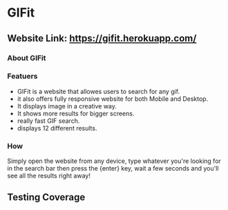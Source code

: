 # GIFit

## Website Link: https://gifit.herokuapp.com/

### About GIFit

### Featuers

- GIFit is a website that allowes users to search for any gif.
- it also offers fully responsive website for both Mobile and Desktop.
- It displays image in a creative way.
- It shows more results for bigger screens.
- really fast GIF search.
- displays 12 different results.

### How

Simply open the website from any device, type whatever you're looking for in the search bar
then press the {enter} key, wait a few seconds and you'll see all the results right away!

## Testing Coverage
